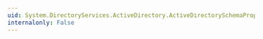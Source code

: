 ```yaml
---
uid: System.DirectoryServices.ActiveDirectory.ActiveDirectorySchemaPropertyCollection.IndexOf(System.DirectoryServices.ActiveDirectory.ActiveDirectorySchemaProperty)
internalonly: False
---
```

